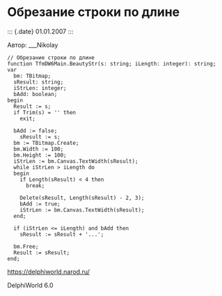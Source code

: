 Обрезание строки по длине
=========================

::: {.date}
01.01.2007
:::

Автор: \_\_\_Nikolay

    // Обрезание строки по длине
    function TfmDW6Main.BeautyStr(s: string; iLength: integer): string;
    var
      bm: TBitmap;
      sResult: string;
      iStrLen: integer;
      bAdd: boolean;
    begin
      Result := s;
      if Trim(s) = '' then
        exit;
     
      bAdd := false;
        sResult := s;
      bm := TBitmap.Create;
      bm.Width := 100;
      bm.Height := 100;
      iStrLen := bm.Canvas.TextWidth(sResult);
      while iStrLen > iLength do
      begin
        if Length(sResult) < 4 then
          break;
     
        Delete(sResult, Length(sResult) - 2, 3);
        bAdd := true;
        iStrLen := bm.Canvas.TextWidth(sResult);
      end;
     
      if (iStrLen <= iLength) and bAdd then
        sResult := sResult + '...';
     
      bm.Free;
      Result := sResult;
    end;

<https://delphiworld.narod.ru/>

DelphiWorld 6.0

 
